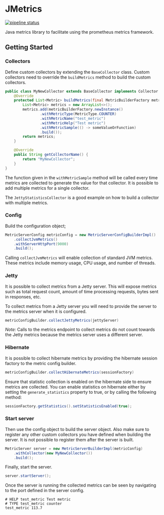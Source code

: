 # JMetrics

[![pipeline status](https://gitlab.com/hectorjsmith/jmetrics/badges/master/pipeline.svg)](https://gitlab.com/hectorjsmith/jmetrics/-/commits/master)

Java metrics library to facilitate using the prometheus metrics framework.

## Getting Started

### Collectors

Define custom collectors by extending the `BaseCollector` class.
Custom collectors need to override the `buildMetrics` method to build the custom collectors.

```java
public class MyNewCollector extends BaseCollector implements Collector {
    @Override
    protected List<Metric> buildMetrics(final MetricBuilderFactory metricBuilderFactory) {
        List<Metric> metrics = new ArrayList<>();
        metrics.add(metricBuilderFactory.newInstance()
                .withMetricType(MetricType.COUNTER)
                .withMetricName("test_metric")
                .withMetricHelp("Test metric")
                .withMetricSample(() -> someValueOrFunction)
                .build());
        return metrics;
    }

    @Override
    public String getCollectorName() {
        return "MyNewCollector";
    }
}
```

The function given in the `withMetricSample` method will be called every time metrics are collected to generate the value for that collector.
It is possible to add multiple metrics for a single collector.

The `JettyStatisticsCollector` is a good example on how to build a collector with multiple metrics.

### Config

Build the configuration object;

```java
MetricServerConfig metricConfig = new MetricServerConfigBuilderImpl()
    .collectJvmMetrics()
    .withServerHttpPort(9000)
    .build();
```

Calling `collectJvmMetrics` will enable collection of standard JVM metrics. These metrics include memory usage, CPU usage, and number of threads. 

### Jetty

It is possible to collect metrics from a Jetty server. This will expose metrics such as total request count, amount of time processing
requests, bytes sent in responses, etc.

To collect metrics from a Jetty server you will need to provide the server to the metrics server when it is configured.

```java
metricConfigBuilder.collectJettyMetrics(jettyServer)
```

*Note:* Calls to the metrics endpoint to collect metrics do not count towards the Jetty metrics because the metrics server uses a different server.

### Hibernate

It is possible to collect hibernate metrics by providing the hibernate session factory to the metric config builder.


```java
metricConfigBuilder.collectHibernateMetrics(sessionFactory)
```

Ensure that statistic collection is enabled on the hibernate side to ensure metrics are collected.
You can enable statistics on hibernate either by setting the `generate_statistics` property to true, or by calling the following method:

```java
sessionFactory.getStatistics().setStatisticsEnabled(true);
```

### Start server

Then use the config object to build the server object. Also make sure to register any other custom collectors you have
defined when building the server. It is not possible to register them after the server is built.

```java
MetricServer server = new MetricServerBuilderImpl(metricConfig)
    .withCollector(new MyNewCollector())
    .build();
```

Finally, start the server.

```java
server.startServer();
```

Once the server is running the collected metrics can be seen by navigating to the port defined in the server config.

```
# HELP test_metric Test metric
# TYPE test_metric counter
test_metric 113.7
```
